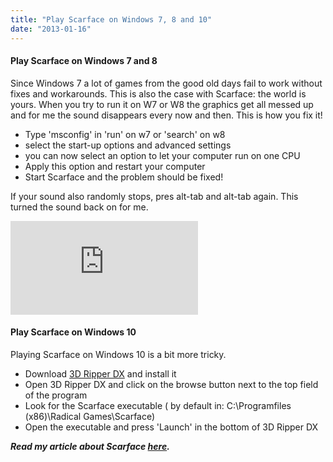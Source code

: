 ```yaml
---
title: "Play Scarface on Windows 7, 8 and 10"
date: "2013-01-16"
---
```


#### Play Scarface on Windows 7 and 8

Since Windows 7 a lot of games from the good old days fail to work without fixes and workarounds. This is also the case with Scarface: the world is yours. When you try to run it on W7 or W8 the graphics get all messed up and for me the sound disappears every now and then. This is how you fix it!

- Type 'msconfig' in 'run' on w7 or 'search' on w8
- select the start-up options and advanced settings
- you can now select an option to let your computer run on one CPU
- Apply this option and restart your computer
- Start Scarface and the problem should be fixed!

If your sound also randomly stops, pres alt-tab and alt-tab again. This turned the sound back on for me.

 [![Kinguin Battlefield 1 - 468x60](https://www.kinguin.net/affiliateplus/banner.php?id=386&account_id=22113&store_id=1 "Kinguin Battlefield 1 - 468x60")](https://www.kinguin.net/category/17663/battlefield-5-origin-cd-key?r=22113&bannerid=386) 

#### Play Scarface on Windows 10

Playing Scarface on Windows 10 is a bit more tricky.

- Download [3D Ripper DX](http://www.deep-shadows.com/hax/3DRipperDX.htm) and install it
- Open 3D Ripper DX and click on the browse button next to the top field of the program
- Look for the Scarface executable ( by default in: C:\\Programfiles (x86)\\Radical Games\\Scarface)
- Open the executable and press 'Launch' in the bottom of 3D Ripper DX

_**Read my article about Scarface [here](http://www.legenddiaries.com/regular-features/grandpas-golden-oldies-scarface/).**_
